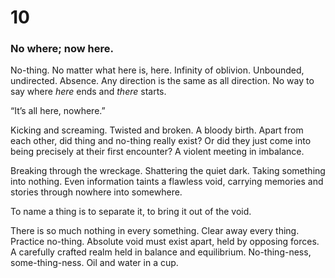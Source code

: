 # 10

### No where; now here.

No-thing. No matter what here is, here. Infinity of oblivion. Unbounded, undirected. Absence. Any direction is the same as all direction. No way to say where _here_ ends and _there_ starts.

“It’s all here, nowhere.”

Kicking and screaming. Twisted and broken. A bloody birth. Apart from each other, did thing and no-thing really exist? Or did they just come into being precisely at their first encounter? A violent meeting in imbalance. 

Breaking through the wreckage. Shattering the quiet dark. Taking something into nothing. Even information taints a flawless void, carrying memories and stories through nowhere into somewhere.

To name a thing is to separate it, to bring it out of the void.

There is so much nothing in every something. Clear away every thing. Practice no-thing. Absolute void must exist apart, held by opposing forces. A carefully crafted realm held in balance and equilibrium. No-thing-ness, some-thing-ness. Oil and water in a cup.